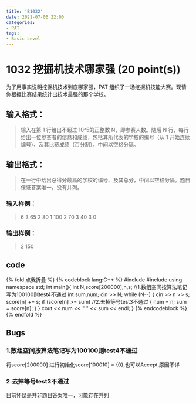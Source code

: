 ```yaml
---
title: 'B1032'
date: 2021-07-06 22:00
categories:
- PAT
tags:
- Basic Level
---
```

# 1032 挖掘机技术哪家强 (20 point(s))
  为了用事实说明挖掘机技术到底哪家强，PAT 组织了一场挖掘机技能大赛。现请你根据比赛结果统计出技术最强的那个学校。
<!-- more -->
## 输入格式：
> 输入在第 1 行给出不超过 10^​5的正整数 N，即参赛人数。随后 N 行，每行给出一位参赛者的信息和成绩，包括其所代表的学校的编号（从 1 开始连续编号）、及其比赛成绩（百分制），中间以空格分隔。

## 输出格式：
> 在一行中给出总得分最高的学校的编号、及其总分，中间以空格分隔。题目保证答案唯一，没有并列。

### 输入样例：
> 6
> 3 65
> 2 80
> 1 100
> 2 70
> 3 40
> 3 0
### 输出样例：
> 2 150

## code
{% fold 点我折叠 %}
{% codeblock lang:C++ %}
#include <cstdio>
#include <iostream>
using namespace std;
int main(){
    int N,score[200000],n,s; //1.数组空间按算法笔记写为100100则test4不通过
    int sum,num;
    cin >> N;
    while (N--)
    {
        cin >> n >> s;
        score[n] += s;
        if (score[n] >= sum)  //2.去掉等号test3不通过
        {
            num = n;
            sum = score[n];
        }
    }
    cout << num << " " << sum << endl;
}
{% endcodeblock %}
{% endfold %}
## Bugs
### 1.数组空间按算法笔记写为100100则test4不通过
将score[200000] 进行初始化score[100010] = {0},也可以Accept,原因不详
### 2.去掉等号test3不通过
目前怀疑是并非题目答案唯一，可能存在并列
